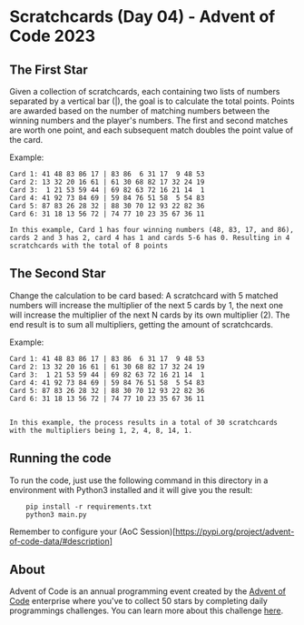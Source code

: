 # Scratchcards (Day 04) - Advent of Code 2023 

## The First Star
Given a collection of scratchcards, each containing two lists of numbers separated by a vertical bar (|), the goal is to calculate the total points. Points are awarded based on the number of matching numbers between the winning numbers and the player's numbers. The first and second matches are worth one point, and each subsequent match doubles the point value of the card.

Example:
```
Card 1: 41 48 83 86 17 | 83 86  6 31 17  9 48 53
Card 2: 13 32 20 16 61 | 61 30 68 82 17 32 24 19
Card 3:  1 21 53 59 44 | 69 82 63 72 16 21 14  1
Card 4: 41 92 73 84 69 | 59 84 76 51 58  5 54 83
Card 5: 87 83 26 28 32 | 88 30 70 12 93 22 82 36
Card 6: 31 18 13 56 72 | 74 77 10 23 35 67 36 11

In this example, Card 1 has four winning numbers (48, 83, 17, and 86), cards 2 and 3 has 2, card 4 has 1 and cards 5-6 has 0. Resulting in 4 scratchcards with the total of 8 points

```

## The Second Star
Change the calculation to be card based: A scratchcard with 5 matched numbers will increase the multiplier of the next 5 cards by 1, the next one will increase the multiplier of the next N cards by its own multiplier (2). The end result is to sum all multipliers, getting the amount of scratchcards.

Example:
```
Card 1: 41 48 83 86 17 | 83 86  6 31 17  9 48 53
Card 2: 13 32 20 16 61 | 61 30 68 82 17 32 24 19
Card 3:  1 21 53 59 44 | 69 82 63 72 16 21 14  1
Card 4: 41 92 73 84 69 | 59 84 76 51 58  5 54 83
Card 5: 87 83 26 28 32 | 88 30 70 12 93 22 82 36
Card 6: 31 18 13 56 72 | 74 77 10 23 35 67 36 11


In this example, the process results in a total of 30 scratchcards with the multipliers being 1, 2, 4, 8, 14, 1.

```

## Running the code
To run the code, just use the following command in this directory in a environment with Python3 installed and it will give you the result:
```
    pip install -r requirements.txt
    python3 main.py
```
Remember to configure your (AoC Session)[https://pypi.org/project/advent-of-code-data/#description]

## About
Advent of Code is an annual programming event created by the [Advent of Code](https://adventofcode.com) enterprise where you've to collect 50 stars by completing daily programmings challenges. You can learn more about this challenge [here](https://adventofcode.com/2023/day/4).
